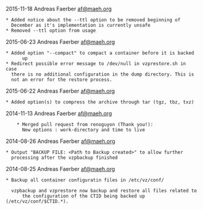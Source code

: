 2015-11-18 Andreas Faerber <af@maeh.org>

	* Added notice about the --ttl option to be removed beginning of
	  December as it's implementation is currently unsafe
	* Removed --ttl option from usage

2015-06-23 Andreas Faerber <af@maeh.org>

	* Added option "--compact" to compact a container before it is backed
          up
	* Redirect possible error message to /dev/null in vzprestore.sh in case
	  there is no additional configuration in the dump directory. This is
	  not an error for the restore process.

2015-06-22 Andreas Faerber <af@maeh.org>

	* Added option(s) to compress the archive through tar (tgz, tbz, txz)

2014-11-13 Andreas Faerber <af@maeh.org>

        * Merged pull request from renoguyon (Thank you!):
          New options : work-directory and time to live

2014-08-26 Andreas Faerber <af@maeh.org>

	* Output "BACKUP FILE: <Path to Backup created>" to allow further
	  processing after the vzpbackup finished

2014-08-25 Andreas Faerber <af@maeh.org>

	* Backup all container configuratin files in /etc/vz/conf/

	  vzpbackup and vzprestore now backup and restore all files related to
          the configuration of the CTID being backed up (/etc/vz/conf/$CTID.*).
